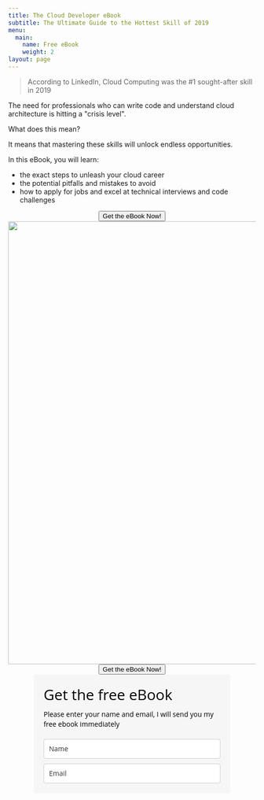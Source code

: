 ```yaml
---
title: The Cloud Developer eBook
subtitle: The Ultimate Guide to the Hottest Skill of 2019 
menu:
  main:
    name: Free eBook
    weight: 2
layout: page
---
```


>According to LinkedIn, Cloud Computing was the #1 sought-after skill in 2019

The need for professionals who can write code and understand cloud architecture is hitting a "crisis level".

What does this mean? 

It means that mastering these skills will unlock endless opportunities.

In this eBook, you will learn:
<ul>
  <li>the exact steps to unleash your cloud career</li>
  <li>the potential pitfalls and mistakes to avoid</li>
  <li>how to apply for jobs and excel at technical interviews and code challenges</li>
</ul>

<div style="display:flex;flex-direction:column;justify-content:center;align-items:center;">
  <button onclick="ml_account('webforms', '1433910', 'h4o1h5', 'show')">
    Get the eBook Now!
  </button>

  <img src="/images/ebook.png"  height="900" width="600">

  <button onclick="ml_account('webforms', '1433910', 'h4o1h5', 'show')">
    Get the eBook Now!
  </button>
</div>


<style type="text/css">
  @import url(https://fonts.googleapis.com/css?family=Open+Sans:400,400italic,700,700italic);
</style>
<style type="text/css">
  /* LOADER */
  		.ml-form-embedSubmitLoad {
  		  display: inline-block;
  		  width: 20px;
  		  height: 20px;
  		}
  		.ml-form-embedSubmitLoad:after {
  		  content: " ";
  		  display: block;
  		  width: 11px;
  		  height: 11px;
  		  margin: 1px;
  		  border-radius: 50%;
  		  border: 4px solid #fff;
  		  border-color: #ffffff #ffffff #ffffff transparent;
  		  animation: ml-form-embedSubmitLoad 1.2s linear infinite;
  		}
  		@keyframes ml-form-embedSubmitLoad {
  		  0% {
  			transform: rotate(0deg);
  		  }
  		  100% {
  			transform: rotate(360deg);
  		  }
  		}
        #mlb2-1433910.ml-form-embedContainer {
          box-sizing: border-box;
          display: table;
          height: 99.99%;
          margin: 0 auto;
          position: static;
          width: 100% !important;
        }
        #mlb2-1433910.ml-form-embedContainer h4,
        #mlb2-1433910.ml-form-embedContainer p,
        #mlb2-1433910.ml-form-embedContainer span,
        #mlb2-1433910.ml-form-embedContainer button {
          text-transform: none !important;
          letter-spacing: normal !important;
        }
        #mlb2-1433910.ml-form-embedContainer .ml-form-embedWrapper {
          background-color: #f6f6f6;
          
          border-width: 0px;
          border-color: transparent;
          border-radius: 4px;
          border-style: solid;
          box-sizing: border-box;
          display: inline-block !important;
          margin: 0;
          padding: 0;
          position: relative;
                }
        #mlb2-1433910.ml-form-embedContainer .ml-form-embedWrapper.embedPopup,
        #mlb2-1433910.ml-form-embedContainer .ml-form-embedWrapper.embedDefault { width: 400px; }
        #mlb2-1433910.ml-form-embedContainer .ml-form-embedWrapper.embedForm { max-width: 400px; width: 100%; }
        #mlb2-1433910.ml-form-embedContainer .ml-form-align-left { text-align: left; }
        #mlb2-1433910.ml-form-embedContainer .ml-form-align-center { text-align: center; }
        #mlb2-1433910.ml-form-embedContainer .ml-form-align-default { display: table-cell !important; vertical-align: middle !important; text-align: center !important; }
        #mlb2-1433910.ml-form-embedContainer .ml-form-align-right { text-align: right; }
        #mlb2-1433910.ml-form-embedContainer .ml-form-embedWrapper .ml-form-embedHeader img {
          border-top-left-radius: 4px;
          border-top-right-radius: 4px;
          height: auto;
          margin: 0 auto !important;
          max-width: 400px!important;
          width: undefinedpx;
        }
        #mlb2-1433910.ml-form-embedContainer .ml-form-embedWrapper .ml-form-embedBody,
        #mlb2-1433910.ml-form-embedContainer .ml-form-embedWrapper .ml-form-successBody {
          padding: 20px 20px 0 20px;
        }
        #mlb2-1433910.ml-form-embedContainer .ml-form-embedWrapper .ml-form-embedBody.ml-form-embedBodyHorizontal {
          padding-bottom: 0;
        }
        #mlb2-1433910.ml-form-embedContainer .ml-form-embedWrapper .ml-form-embedBody .ml-form-embedContent,
        #mlb2-1433910.ml-form-embedContainer .ml-form-embedWrapper .ml-form-successBody .ml-form-successContent {
          margin: 0 0 20px 0;
        }
        #mlb2-1433910.ml-form-embedContainer .ml-form-embedWrapper .ml-form-embedBody .ml-form-embedContent h4,
        #mlb2-1433910.ml-form-embedContainer .ml-form-embedWrapper .ml-form-successBody .ml-form-successContent h4 {
          color: #000000;
          font-family: 'Open Sans', Arial, Helvetica, sans-serif;
          font-size: 30px;
          font-weight: 400;
          margin: 0 0 10px 0;
          text-align: left;
          word-break: break-word;
        }
        #mlb2-1433910.ml-form-embedContainer .ml-form-embedWrapper .ml-form-embedBody .ml-form-embedContent p,
        #mlb2-1433910.ml-form-embedContainer .ml-form-embedWrapper .ml-form-successBody .ml-form-successContent p {
          color: #000000;
          font-family: 'Open Sans', Arial, Helvetica, sans-serif;
      		font-size: 14px;
      		font-weight: 400;
      		line-height: 20px;
          margin: 0 0 10px 0;
          text-align: left;
        }
        #mlb2-1433910.ml-form-embedContainer .ml-form-embedWrapper .ml-form-embedBody .ml-form-embedContent ul,
        #mlb2-1433910.ml-form-embedContainer .ml-form-embedWrapper .ml-form-embedBody .ml-form-embedContent ol,
        #mlb2-1433910.ml-form-embedContainer .ml-form-embedWrapper .ml-form-successBody .ml-form-successContent ul,
        #mlb2-1433910.ml-form-embedContainer .ml-form-embedWrapper .ml-form-successBody .ml-form-successContent ol {
          color: #000000;
          font-family: 'Open Sans', Arial, Helvetica, sans-serif;
      		font-size: 14px;
        }
        #mlb2-1433910.ml-form-embedContainer .ml-form-embedWrapper .ml-form-embedBody .ml-form-embedContent p a,
        #mlb2-1433910.ml-form-embedContainer .ml-form-embedWrapper .ml-form-successBody .ml-form-successContent p a {
          color: #000000;
          text-decoration: underline;
        }
        #mlb2-1433910.ml-form-embedContainer .ml-form-embedWrapper .ml-form-embedBody .ml-form-embedContent p:last-child,
        #mlb2-1433910.ml-form-embedContainer .ml-form-embedWrapper .ml-form-successBody .ml-form-successContent p:last-child {
          margin: 0;
        }
        #mlb2-1433910.ml-form-embedContainer .ml-form-embedWrapper .ml-form-embedBody form {
          margin: 0;
          width: 100%;
        }
        #mlb2-1433910.ml-form-embedContainer .ml-form-embedWrapper .ml-form-embedBody .ml-form-formContent,
        #mlb2-1433910.ml-form-embedContainer .ml-form-embedWrapper .ml-form-embedBody .ml-form-checkboxRow {
          margin: 0 0 20px 0;
          width: 100%;
        }
        #mlb2-1433910.ml-form-embedContainer .ml-form-embedWrapper .ml-form-embedBody .ml-form-checkboxRow {
          float: left;
        }
        #mlb2-1433910.ml-form-embedContainer .ml-form-embedWrapper .ml-form-embedBody .ml-form-formContent.horozintalForm {
          margin: 0;
          padding: 0 0 20px 0;
        }
        #mlb2-1433910.ml-form-embedContainer .ml-form-embedWrapper .ml-form-embedBody .ml-form-fieldRow {
          margin: 0 0 10px 0;
          width: 100%;
        }
        #mlb2-1433910.ml-form-embedContainer .ml-form-embedWrapper .ml-form-embedBody .ml-form-fieldRow.ml-last-item {
          margin: 0;
        }
        #mlb2-1433910.ml-form-embedContainer .ml-form-embedWrapper .ml-form-embedBody .ml-form-fieldRow.ml-formfieldHorizintal {
          margin: 0;
        }
        #mlb2-1433910.ml-form-embedContainer .ml-form-embedWrapper .ml-form-embedBody .ml-form-fieldRow input {
          background-color: #ffffff !important;
          color: #333333 !important;
          border-color: #cccccc !important;
          border-radius: 4px !important;
          border-style: solid !important;
          border-width: 1px !important;
          font-family: 'Open Sans', Arial, Helvetica, sans-serif;
          font-size: 14px !important;
          height: 40px;
          line-height: 20px !important;
          margin-bottom: 0;
          margin-top: 0;
          margin-left: 0;
          margin-right: 0;
          padding: 10px 10px !important;
          width: 100% !important;
          box-sizing: border-box !important;
          max-width: 100% !important;
        }
        #mlb2-1433910.ml-form-embedContainer .ml-form-embedWrapper .ml-form-embedBody .ml-form-fieldRow input::-webkit-input-placeholder,
        #mlb2-1433910.ml-form-embedContainer .ml-form-embedWrapper .ml-form-embedBody .ml-form-horizontalRow input::-webkit-input-placeholder { color: #333333; }
  
        #mlb2-1433910.ml-form-embedContainer .ml-form-embedWrapper .ml-form-embedBody .ml-form-fieldRow input::-moz-placeholder,
        #mlb2-1433910.ml-form-embedContainer .ml-form-embedWrapper .ml-form-embedBody .ml-form-horizontalRow input::-moz-placeholder { color: #333333; }
  
        #mlb2-1433910.ml-form-embedContainer .ml-form-embedWrapper .ml-form-embedBody .ml-form-fieldRow input:-ms-input-placeholder,
        #mlb2-1433910.ml-form-embedContainer .ml-form-embedWrapper .ml-form-embedBody .ml-form-horizontalRow input:-ms-input-placeholder { color: #333333; }
  
        #mlb2-1433910.ml-form-embedContainer .ml-form-embedWrapper .ml-form-embedBody .ml-form-fieldRow input:-moz-placeholder,
        #mlb2-1433910.ml-form-embedContainer .ml-form-embedWrapper .ml-form-embedBody .ml-form-horizontalRow input:-moz-placeholder { color: #333333; }
  
  
        #mlb2-1433910.ml-form-embedContainer .ml-form-embedWrapper .ml-form-embedBody .ml-form-horizontalRow {
          height: 42px;
        }
        .ml-form-formContent.horozintalForm .ml-form-horizontalRow .ml-input-horizontal { width: 70%; float: left; }
        .ml-form-formContent.horozintalForm .ml-form-horizontalRow .ml-button-horizontal { width: 30%; float: left; }
        .ml-form-formContent.horozintalForm .ml-form-horizontalRow .horizontal-fields { box-sizing: border-box; float: left; padding-right: 10px;  }
        #mlb2-1433910.ml-form-embedContainer .ml-form-embedWrapper .ml-form-embedBody .ml-form-horizontalRow input {
          background-color: #ffffff;
          color: #333333;
          border-color: #cccccc;
          border-radius: 4px;
          border-style: solid;
          border-width: 1px;
          font-family: 'Open Sans', Arial, Helvetica, sans-serif;
          font-size: 14px;
          line-height: 20px;
          margin-bottom: 0;
          margin-top: 0;
          padding: 10px 10px;
          width: 100%;
          box-sizing: border-box;
          overflow-y: initial;
        }
        #mlb2-1433910.ml-form-embedContainer .ml-form-embedWrapper .ml-form-embedBody .ml-form-horizontalRow button {
          background-color: #000000 !important;
         	border-color: #000000;
          border-style: solid;
          border-width: 1px;
          border-radius: 4px;
          box-shadow: none;
          color: #ffffff !important;
          cursor: pointer;
          font-family: 'Open Sans', Arial, Helvetica, sans-serif;
          font-size: 14px !important;
          font-weight: 700;
          line-height: 20px;
          margin: 0 !important;
          padding: 10px !important;
          width: 100%;
        }
        #mlb2-1433910.ml-form-embedContainer .ml-form-embedWrapper .ml-form-embedBody .ml-form-horizontalRow button:hover {
          background-color: #333333 !important;
          border-color: #333333 !important;
        }
        #mlb2-1433910.ml-form-embedContainer .ml-form-embedWrapper .ml-form-embedBody .ml-form-checkboxRow input[type="checkbox"] {
          display: inline-block;
      	  float: left;
      	  margin: 1px 0 0 0;
      	  left: 0;
      	  top: 0;
      	  opacity: 1;
      	  visibility: visible;
      	  appearance: checkbox !important;
      	  -moz-appearance: checkbox !important;
      	  -webkit-appearance: checkbox !important;
      	  position: relative;
      	  height: 14px;
      	  width: 14px;
        }
        #mlb2-1433910.ml-form-embedContainer .ml-form-embedWrapper .ml-form-embedBody .ml-form-checkboxRow .label-description {
          color: #000000;
          display: block;
          font-family: 'Open Sans', Arial, Helvetica, sans-serif;
          font-size: 12px;
          text-align: left;
          padding-left: 25px;
        }
        #mlb2-1433910.ml-form-embedContainer .ml-form-embedWrapper .ml-form-embedBody .ml-form-checkboxRow label {
          font-weight: normal;
          margin: 0;
          padding: 0;
        }
        #mlb2-1433910.ml-form-embedContainer .ml-form-embedWrapper .ml-form-embedBody .ml-form-checkboxRow label a {
          color: #000000;
          text-decoration: underline;
        }
        #mlb2-1433910.ml-form-embedContainer .ml-form-embedWrapper .ml-form-embedBody .ml-form-checkboxRow label p {
          color: #000000 !important;
          font-family: 'Open Sans', Arial, Helvetica, sans-serif !important;
          font-size: 12px !important;
          font-weight: normal !important;
          line-height: 18px !important;
          padding: 0 !important;
          margin: 0 5px 0 0 !important;
        }
        #mlb2-1433910.ml-form-embedContainer .ml-form-embedWrapper .ml-form-embedBody .ml-form-checkboxRow label p:last-child {
          margin: 0;
        }
        #mlb2-1433910.ml-form-embedContainer .ml-form-embedWrapper .ml-form-embedBody .ml-form-embedSubmit {
          margin: 0 0 20px 0;
        }
        #mlb2-1433910.ml-form-embedContainer .ml-form-embedWrapper .ml-form-embedBody .ml-form-embedSubmit button {
          background-color: #000000 !important;
          border: none !important;
          border-radius: 4px !important;
          box-shadow: none !important;
          color: #ffffff !important;
          cursor: pointer;
          font-family: 'Open Sans', Arial, Helvetica, sans-serif !important;
          font-size: 14px !important;
          font-weight: 700 !important;
          line-height: 20px !important;
          height: 40px;
          padding: 10px !important;
          width: 100% !important;
          box-sizing: border-box !important;
        }
        #mlb2-1433910.ml-form-embedContainer .ml-form-embedWrapper .ml-form-embedBody .ml-form-embedSubmit button.loading {
          display: none;
        }
        #mlb2-1433910.ml-form-embedContainer .ml-form-embedWrapper .ml-form-embedBody .ml-form-embedSubmit button:hover {
          background-color: #333333 !important;
        }
        .ml-subscribe-close {
          width: 30px;
          height: 30px;
          background: url(https://bucket.mlcdn.com/images/default/modal_close.png) no-repeat;
          background-size: 30px;
          cursor: pointer;
          margin-top: -10px;
          margin-right: -10px;
          position: absolute;
          top: 0;
          right: 0;
        }
        .ml-error input {
          background: url(https://bucket.mlcdn.com/images/default/error-icon.png) 98% center no-repeat #ffffff !important;
          background-size: 24px 24px !important;
        }
        .ml-error .label-description {
          color: #ff0000 !important;
        }
        .ml-error .label-description p,
        .ml-error .label-description p a {
          color: #ff0000 !important;
        }
  
        #mlb2-1433910.ml-form-embedContainer .ml-form-embedWrapper .ml-form-embedBody .ml-form-checkboxRow.ml-error .label-description p,
        #mlb2-1433910.ml-form-embedContainer .ml-form-embedWrapper .ml-form-embedBody .ml-form-checkboxRow.ml-error .label-description p:first-letter {
          color: #ff0000 !important;
        }
              @media only screen and (max-width: 400px){
          .ml-form-embedWrapper.embedDefault, .ml-form-embedWrapper.embedPopup { width: 100%!important; }
          .ml-form-formContent.horozintalForm { float: left!important; }
          .ml-form-formContent.horozintalForm .ml-form-horizontalRow { height: auto!important; width: 100%!important; float: left!important; }
          .ml-form-formContent.horozintalForm .ml-form-horizontalRow .ml-input-horizontal { width: 100%!important; }
          .ml-form-formContent.horozintalForm .ml-form-horizontalRow .ml-input-horizontal > div { padding-right: 0px!important; padding-bottom: 10px; }
          .ml-form-formContent.horozintalForm .ml-button-horizontal { width: 100%!important; }
        }
</style>
<div id="mlb2-1433910" class="ml-form-embedContainer ml-subscribe-form ml-subscribe-form-1433910">
  <div class="ml-form-align-center ">
    <div class="ml-form-embedWrapper embedForm">
      <div class="ml-form-embedBody ml-form-embedBodyDefault row-form">
        <div class="ml-form-embedContent" style=" ">
          <h4>Get the free eBook</h4>
          <p>Please enter your name and email, I will send you my free ebook immediately</p>
        </div>
        <form class="ml-block-form" action="https://app.mailerlite.com/webforms/submit/h4o1h5" data-code="h4o1h5" method="post" target="_blank">
          <div class="ml-form-formContent">
            <div class="ml-form-fieldRow ">
              <div class="ml-field-group ml-field-name ml-validate-required">
                <input type="text" class="form-control" data-inputmask="" name="fields[name]" value="" placeholder="Name">
              </div>
            </div>
            <div class="ml-form-fieldRow ml-last-item">
              <div class="ml-field-group ml-field-email ml-validate-email ml-validate-required">
                <input type="email" class="form-control" data-inputmask="" name="fields[email]" value="" placeholder="Email">
              </div>
            </div>
          </div>
          <style type="text/css">
            .ml-form-recaptcha {
              margin-bottom: 20px;
              float: left;
            }
          
            .ml-form-recaptcha.ml-error iframe {
              border: solid 1px #ff0000;
            }
          
            @media screen and (max-width: 768px) {
              .ml-form-recaptcha {
                transform: scale(0.77);
                -webkit-transform: scale(0.77);
                transform-origin: 0 0;
                -webkit-transform-origin: 0 0;
              }
            }
          </style>
          <input type="hidden" name="ml-submit" value="1">
          <div class="ml-form-embedSubmit">
            <button type="submit" class="primary">Subscribe</button>
            <button disabled="disabled" style="display: none;" type="button" class="loading">

                  <div class="ml-form-embedSubmitLoad"><div></div><div></div><div></div><div></div></div>

                </button>
          </div>
        </form>
      </div>
      <div class="ml-form-successBody row-success" style="display: none">
        <div class="ml-form-successContent">
          <h4>Thank you!</h4>
          <p>You have successfully joined our subscriber list.</p>
        </div>
      </div>
    </div>
  </div>
</div>
<script>
  function ml_webform_success_1433910() {
    try {
        window.top.location.href = 'http://moneerrifai.com';
      } catch (e) {
        window.location.href = 'http://moneerrifai.com';
      }
    }
</script>
<img src="https://track.mailerlite.com/webforms/o/1433910/h4o1h5?vd890ed88b3a28c805acc70e1a88fa27c" width="1" height="1" style="max-width: 1px; max-height: 1px; visibility: hidden; padding: 0; margin: 0; display: block;" border="0">
<script src="https://static.mailerlite.com/js/w/webforms.min.js?vd890ed88b3a28c805acc70e1a88fa27c" type="text/javascript"></script>
